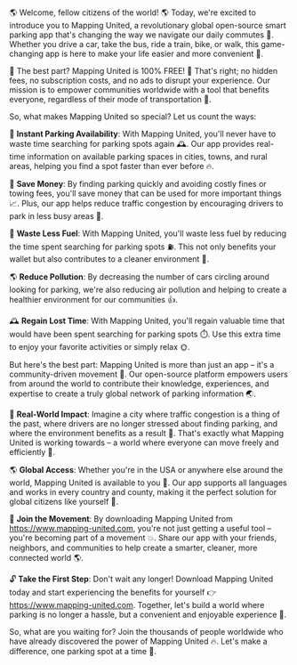 🌎 Welcome, fellow citizens of the world! 🌎 Today, we're excited to introduce you to Mapping United, a revolutionary global open-source smart parking app that's changing the way we navigate our daily commutes 👋. Whether you drive a car, take the bus, ride a train, bike, or walk, this game-changing app is here to make your life easier and more convenient 🎉.

🌟 The best part? Mapping United is 100% FREE! 💸 That's right; no hidden fees, no subscription costs, and no ads to disrupt your experience. Our mission is to empower communities worldwide with a tool that benefits everyone, regardless of their mode of transportation 🚀.

So, what makes Mapping United so special? Let us count the ways:

📍 **Instant Parking Availability**: With Mapping United, you'll never have to waste time searching for parking spots again 🕰️. Our app provides real-time information on available parking spaces in cities, towns, and rural areas, helping you find a spot faster than ever before 🔥.

💸 **Save Money**: By finding parking quickly and avoiding costly fines or towing fees, you'll save money that can be used for more important things 📈. Plus, our app helps reduce traffic congestion by encouraging drivers to park in less busy areas 👀.

🌟 **Waste Less Fuel**: With Mapping United, you'll waste less fuel by reducing the time spent searching for parking spots ⛽️. This not only benefits your wallet but also contributes to a cleaner environment 🌿.

🌎 **Reduce Pollution**: By decreasing the number of cars circling around looking for parking, we're also reducing air pollution and helping to create a healthier environment for our communities 👍.

🕰️ **Regain Lost Time**: With Mapping United, you'll regain valuable time that would have been spent searching for parking spots ⏱️. Use this extra time to enjoy your favorite activities or simply relax 🌞.

But here's the best part: Mapping United is more than just an app – it's a community-driven movement 💪. Our open-source platform empowers users from around the world to contribute their knowledge, experiences, and expertise to create a truly global network of parking information 🌏.

🌈 **Real-World Impact**: Imagine a city where traffic congestion is a thing of the past, where drivers are no longer stressed about finding parking, and where the environment benefits as a result 🌟. That's exactly what Mapping United is working towards – a world where everyone can move freely and efficiently 🚀.

🌎 **Global Access**: Whether you're in the USA or anywhere else around the world, Mapping United is available to you 📱. Our app supports all languages and works in every country and county, making it the perfect solution for global citizens like yourself 👥.

🤝 **Join the Movement**: By downloading Mapping United from https://www.mapping-united.com, you're not just getting a useful tool – you're becoming part of a movement 💥. Share our app with your friends, neighbors, and communities to help create a smarter, cleaner, more connected world 🌎.

🔓 **Take the First Step**: Don't wait any longer! Download Mapping United today and start experiencing the benefits for yourself 👉 https://www.mapping-united.com. Together, let's build a world where parking is no longer a hassle, but a convenient and enjoyable experience 🚀.

So, what are you waiting for? Join the thousands of people worldwide who have already discovered the power of Mapping United 🔥. Let's make a difference, one parking spot at a time 💪.